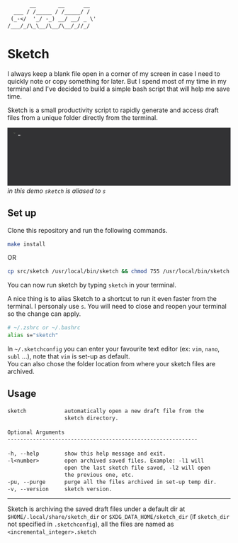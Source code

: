 ```
       __       __      __
  ___ / /_____ / /_____/ /
 (_-</  '_/ -_) __/ __/ _ \'
/___/_/\_\__/\__/\__/_//_/
```

# Sketch

I always keep a blank file open in a corner of my screen in case I need to quickly note or copy something for later. But I spend most of my time in my terminal and I've decided to build a simple bash script that will help me save time.

Sketch is a small productivity script to rapidly generate and access draft files from a unique folder directly from the terminal.  

![Alt Text](https://github.com/smallwat3r/sketch/blob/master/demo/demo.gif)  
_in this demo `sketch` is aliased to `s`_

## Set up
Clone this repository and run the following commands.  
```sh
make install
```
OR  
```sh
cp src/sketch /usr/local/bin/sketch && chmod 755 /usr/local/bin/sketch
```

You can now run sketch by typing `sketch` in your terminal.  

A nice thing is to alias Sketch to a shortcut to run it even faster from the terminal. 
I personaly use `s`. You will need to close and reopen your terminal so the change can apply. 
```sh
# ~/.zshrc or ~/.bashrc
alias s="sketch"
```

In `~/.sketchconfig` you can enter your favourite text editor (ex: `vim`, `nano`, `subl` ...), note that `vim` is set-up as default.  
You can also chose the folder location from where your sketch files are archived.  

## Usage

```
sketch            automatically open a new draft file from the 
                  sketch directory.

Optional Arguments
------------------------------------------------------------

-h, --help        show this help message and exit.
-l<number>        open archived saved files. Example: -l1 will
                  open the last sketch file saved, -l2 will open
                  the previous one, etc.
-pu, --purge      purge all the files archived in set-up temp dir.
-v, --version     sketch version.
```

---

Sketch is archiving the saved draft files under a default dir at  `$HOME/.local/share/sketch_dir` or `$XDG_DATA_HOME/sketch_dir` (if `sketch_dir` not specified in `.sketchconfig`), all the files are named as `<incremental_integer>.sketch`


